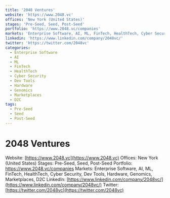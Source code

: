 ```yaml
---
title: '2048 Ventures'
website: 'https://www.2048.vc'
offices: 'New York (United States)'
stages: 'Pre-Seed, Seed, Post-Seed'
portfolio: 'https://www.2048.vc/companies'
markets: 'Enterprise Software, AI, ML, FinTech, HealthTech, Cyber Security, Dev Tools, Hardware, Genomics, Marketplaces, D2C'
linkedin: 'https://www.linkedin.com/company/2048vc/'
twitter: 'https://twitter.com/2048vc'
categories:
  - Enterprise Software
  - AI
  - ML
  - FinTech
  - HealthTech
  - Cyber Security
  - Dev Tools
  - Hardware
  - Genomics
  - Marketplaces
  - D2C
tags:
  - Pre-Seed
  - Seed
  - Post-Seed
---
```


# 2048 Ventures
Website: [https://www.2048.vc](https://www.2048.vc)
Offices: New York (United States)
Stages: Pre-Seed, Seed, Post-Seed
Portfolio: https://www.2048.vc/companies
Markets: Enterprise Software, AI, ML, FinTech, HealthTech, Cyber Security, Dev Tools, Hardware, Genomics, Marketplaces, D2C
LinkedIn: [https://www.linkedin.com/company/2048vc/](https://www.linkedin.com/company/2048vc/)
Twitter: [https://twitter.com/2048vc](https://twitter.com/2048vc)
